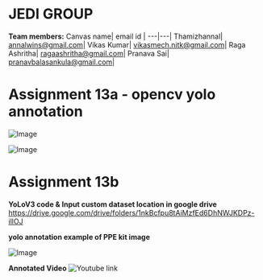 # JEDI GROUP

**Team members:**
Canvas name| email id |
---|---|
Thamizhannal| annalwins@gmail.com|
Vikas Kumar| vikasmech.nitk@gmail.com|
Raga Ashritha| ragaashritha@gmail.com|
Pranava Sai| pranavbalasankula@gmail.com|

# Assignment 13a - opencv yolo annotation
![Image](https://github.com/theschoolof-ai/JEDI/blob/master/S13/S13a_annotated_img.png) 

![Image](https://github.com/theschoolof-ai/JEDI/blob/master/S13/S13a_yolov3_opencv_annotated_img.png)

# Assignment 13b
**YoLoV3 code & Input custom dataset location in google drive**
https://drive.google.com/drive/folders/1nkBcfpu8tAiMzfEd6DhNWJKDPz-illOJ

**yolo annotation example of PPE kit image**

![Image](https://github.com/theschoolof-ai/JEDI/blob/master/S13/13b_annotated_image.png)

**Annotated Video**
![Youtube link](https://youtu.be/ki6Py13JCEA)
